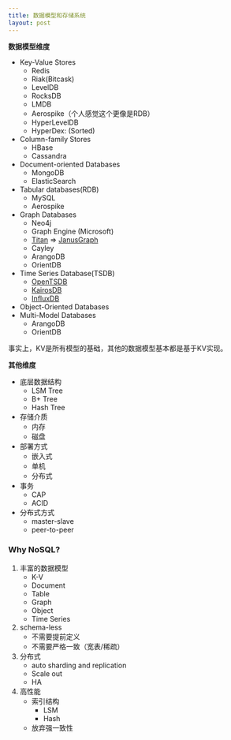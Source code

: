 ```yaml
---
title: 数据模型和存储系统
layout: post
---
```



**数据模型维度**

* Key-Value Stores
    * Redis
    * Riak(Bitcask)
    * LevelDB
    * RocksDB
    * LMDB
    * Aerospike（个人感觉这个更像是RDB）
    * HyperLevelDB
    * HyperDex: (Sorted)
* Column-family Stores
	* HBase
	* Cassandra
* Document-oriented Databases
    * MongoDB
    * ElasticSearch
* Tabular databases(RDB)
    * MySQL
    * Aerospike
* Graph Databases
	* Neo4j
	* Graph Engine (Microsoft)
	* [Titan](titan.thinkaurelius.com) => [JanusGraph](http://janusgraph.org/)
	* Cayley
	* ArangoDB
	* OrientDB
* Time Series Database(TSDB)
	* [OpenTSDB](http://opentsdb.net/)
	* [KairosDB](http://kairosdb.github.io/)
	* [InfluxDB](https://github.com/influxdata/influxdb)
* Object-Oriented Databases
* Multi-Model Databases
	* ArangoDB
	* OrientDB

事实上，KV是所有模型的基础，其他的数据模型基本都是基于KV实现。

**其他维度**

* 底层数据结构
	* LSM Tree
	* B+ Tree
	* Hash Tree
* 存储介质
	* 内存
	* 磁盘
* 部署方式
	* 嵌入式
	* 单机
	* 分布式
* 事务
	* CAP
	* ACID
* 分布式方式
	* master-slave
	* peer-to-peer


### Why NoSQL?

1. 丰富的数据模型
	* K-V
	* Document
	* Table
	* Graph
	* Object
	* Time Series
2. schema-less
	* 不需要提前定义
	* 不需要严格一致（宽表/稀疏）
3. 分布式
	* auto sharding and replication
	* Scale out
	* HA
4. 高性能
	* 索引结构
		* LSM 
		* Hash
	* 放弃强一致性



